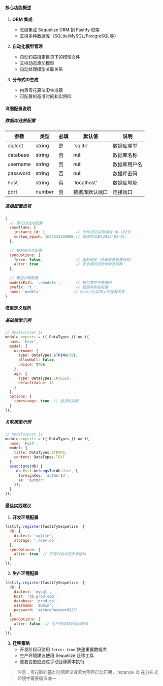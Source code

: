 #### 核心功能概述

1. **ORM 集成**  
   - 无缝集成 Sequelize ORM 到 Fastify 框架
   - 支持多种数据库（SQLite/MySQL/PostgreSQL等）

2. **自动化模型管理**  
   - 自动扫描指定目录下的模型文件
   - 支持动态添加模型
   - 自动处理模型关联关系

3. **分布式ID生成**  
   - 内置雪花算法ID生成器
   - 可配置的基准时间和实例ID

#### 详细配置说明

##### 数据库连接配置

| 参数 | 类型 | 必填 | 默认值 | 说明 |
|------|------|------|--------|------|
| dialect | string | 是 | 'sqlite' | 数据库类型 |
| database | string | 否 | null | 数据库名称 |
| username | string | 否 | null | 数据库用户名 |
| password | string | 否 | null | 数据库密码 |
| host | string | 否 | 'localhost' | 数据库地址 |
| port | number | 否 | 数据库默认端口 | 连接端口 |

##### 高级配置选项

```javascript
{
  // 雪花ID生成配置
  snowflake: {
    instance_id: 1,             // 分布式ID实例编号（0-1023）
    custom_epoch: 1672531200000 // 基准时间戳(2024-01-01)
  },
  
  // 数据库同步配置
  syncOptions: {                
    force: false,               // 强制同步（会删除原有表结构）
    alter: true                 // 安全模式自动修改表结构
  },
  
  // 模型加载配置
  modelsPath: './models',       // 模型文件存放路径
  prefix: 't_',                 // 数据库表名前缀
  name: 'models'               // Fastify实例上的挂载名称
}
```

#### 模型定义规范

##### 基础模型示例
```javascript
// models/user.js
module.exports = ({ DataTypes }) => ({
  name: 'User',
  model: {
    username: {
      type: DataTypes.STRING(32),
      allowNull: false,
      unique: true
    },
    age: {
      type: DataTypes.INTEGER,
      defaultValue: 18
    }
  },
  options: {
    timestamps: true  // 启用时间戳
  }
});
```

##### 关联模型示例
```javascript
// models/post.js
module.exports = ({ DataTypes }) => ({
  name: 'Post',
  model: {
    title: DataTypes.STRING,
    content: DataTypes.TEXT
  },
  associate(db) {
     db.Post.belongsTo(db.User, { 
      foreignKey: 'authorId',
      as: 'author'
    });
  }
});
```

#### 最佳实践建议

1. **开发环境配置**
```javascript
fastify.register(fastifySequelize, {
  db: {
    dialect: 'sqlite',
    storage: './dev.db'
  },
  syncOptions: {
    alter: true  // 开发时自动同步表结构
  }
});
```

2. **生产环境配置**
```javascript
fastify.register(fastifySequelize, {
  db: {
    dialect: 'mysql',
    host: 'db.prod.com',
    database: 'prod_db',
    username: 'admin',
    password: 'securePassword123'
  },
  syncOptions: {
    alter: false  // 生产环境禁用自动修改
  }
});
```

3. **迁移策略**
   - 开发阶段可使用 `force: true` 快速重置数据库
   - 生产环境建议使用 Sequelize 迁移工具
   - 重要变更应通过手动迁移脚本执行

> 注意：雪花ID的基准时间建议设置为项目启动日期，instance_id 在分布式环境中需要确保唯一

